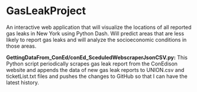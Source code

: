 # GasLeakProject
An interactive web application that will visualize the locations of all reported gas leaks in New York using Python Dash. Will predict areas that are less likely to report gas leaks and will analyze the socioeconomic conditions in those areas. 


**GettingDataFrom_ConEd/conEd_SceduledWebscraperJsonCSV.py:**
This Python script periodically scrapes gas leak report from the ConEdison website and appends the data of new gas leak reports to UNION.csv and ticketList.txt files and pushes the changes to GitHub so that I can have the latest history.
